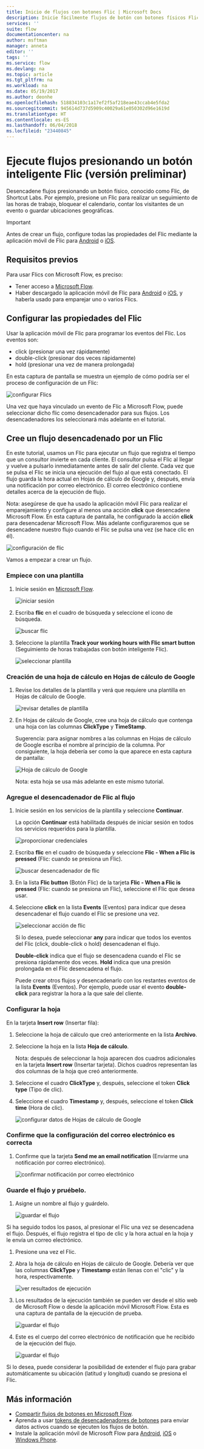 ```yaml
---
title: Inicio de flujos con botones Flic | Microsoft Docs
description: Inicie fácilmente flujos de botón con botones físicos Flic de Shortcut Labs.
services: ''
suite: flow
documentationcenter: na
author: msftman
manager: anneta
editor: ''
tags: ''
ms.service: flow
ms.devlang: na
ms.topic: article
ms.tgt_pltfrm: na
ms.workload: na
ms.date: 05/19/2017
ms.author: deonhe
ms.openlocfilehash: 518834103c1a17ef2f5af218eae43ccab4e5fda2
ms.sourcegitcommit: 945614d737d5909c40029a61e050302d96e1619d
ms.translationtype: HT
ms.contentlocale: es-ES
ms.lasthandoff: 06/04/2018
ms.locfileid: "23440845"
---
```

# <a name="run-your-flows-by-pressing-a-flic-smart-button-preview"></a>Ejecute flujos presionando un botón inteligente Flic (versión preliminar)
Desencadene flujos presionando un botón físico, conocido como Flic, de Shortcut Labs. Por ejemplo, presione un Flic para realizar un seguimiento de las horas de trabajo, bloquear el calendario, contar los visitantes de un evento o guardar ubicaciones geográficas.

> [!IMPORTANT]
> Antes de crear un flujo, configure todas las propiedades del Flic mediante la aplicación móvil de Flic para [Android](https://play.google.com/store/apps/details?id=io.flic.app) o [iOS](https://itunes.apple.com/us/app/flic-app/id977593793?ls=1&mt=8).
> 
> 

## <a name="prerequisites"></a>Requisitos previos
Para usar Flics con Microsoft Flow, es preciso:

* Tener acceso a [Microsoft Flow](https://flow.microsoft.com).
* Haber descargado la aplicación móvil de Flic para [Android](https://play.google.com/store/apps/details?id=io.flic.app) o [iOS](https://itunes.apple.com/us/app/flic-app/id977593793?ls=1&mt=8), y haberla usado para emparejar uno o varios Flics.

## <a name="configure-flic-properties"></a>Configurar las propiedades del Flic
Usar la aplicación móvil de Flic para programar los eventos del Flic. Los eventos son:

* click (presionar una vez rápidamente)
* double-click (presionar dos veces rápidamente)
* hold (presionar una vez de manera prolongada)

En esta captura de pantalla se muestra un ejemplo de cómo podría ser el proceso de configuración de un Flic:

![configurar Flics](./media/flic-button-flows/configure-flic-actions.png)

Una vez que haya vinculado un evento de Flic a Microsoft Flow, puede seleccionar dicho flic como desencadenador para sus flujos. Los desencadenadores los seleccionará más adelante en el tutorial.

## <a name="create-a-flow-thats-triggered-by-a-flic"></a>Cree un flujo desencadenado por un Flic
En este tutorial, usamos un Flic para ejecutar un flujo que registra el tiempo que un consultor invierte en cada cliente. El consultor pulsa el Flic al llegar y vuelve a pulsarlo inmediatamente antes de salir del cliente. Cada vez que se pulsa el Flic se inicia una ejecución del flujo al que está conectado. El flujo guarda la hora actual en Hojas de cálculo de Google y, después, envía una notificación por correo electrónico. El correo electrónico contiene detalles acerca de la ejecución de flujo.

Nota: asegúrese de que ha usado la aplicación móvil Flic para realizar el emparejamiento y configure al menos una acción **click** que desencadene Microsoft Flow. En esta captura de pantalla, he configurado la acción **click** para desencadenar Microsoft Flow. Más adelante configuraremos que se desencadene nuestro flujo cuando el Flic se pulsa una vez (se hace clic en él).

   ![configuración de flic](./media/flic-button-flows/flic-configured-for-flow.png)

Vamos a empezar a crear un flujo.

### <a name="start-with-a-template"></a>Empiece con una plantilla
1. Inicie sesión en [Microsoft Flow](https://flow.microsoft.com).
   
    ![iniciar sesión](./media/flic-button-flows/sign-into-flow.png)
2. Escriba **flic** en el cuadro de búsqueda y seleccione el icono de búsqueda.
   
    ![buscar flic](./media/flic-button-flows/search-flic.png)
3. Seleccione la plantilla **Track your working hours with Flic smart button** (Seguimiento de horas trabajadas con botón inteligente Flic).
   
    ![seleccionar plantilla](./media/flic-button-flows/flic-templates.png)

### <a name="create-a-spreadsheet-in-google-sheets"></a>Creación de una hoja de cálculo en Hojas de cálculo de Google
1. Revise los detalles de la plantilla y verá que requiere una plantilla en Hojas de cálculo de Google.
   
   ![revisar detalles de plantilla](./media/flic-button-flows/flic-template-details.png)
2. En Hojas de cálculo de Google, cree una hoja de cálculo que contenga una hoja con las columnas **ClickType** y **TimeStamp**.
   
      Sugerencia: para asignar nombres a las columnas en Hojas de cálculo de Google escriba el nombre al principio de la columna. Por consiguiente, la hoja debería ser como la que aparece en esta captura de pantalla:
   
   ![Hoja de cálculo de Google](./media/flic-button-flows/flic-google-sheet.png)
   
   Nota: esta hoja se usa más adelante en este mismo tutorial.

### <a name="add-the-flic-trigger-to-your-flow"></a>Agregue el desencadenador de Flic al flujo
1. Inicie sesión en los servicios de la plantilla y seleccione **Continuar**.
   
     La opción **Continuar** está habilitada después de iniciar sesión en todos los servicios requeridos para la plantilla.
   
    ![proporcionar credenciales](./media/flic-button-flows/flic-template-services-sign-in.png)
2. Escriba **flic** en el cuadro de búsqueda y seleccione **Flic - When a Flic is pressed** (Flic: cuando se presiona un Flic).
   
    ![buscar desencadenador de flic](./media/flic-button-flows/flic-search-trigger.png)
3. En la lista **Flic button** (Botón Flic) de la tarjeta **Flic - When a Flic is pressed** (Flic: cuando se presiona un Flic), seleccione el Flic que desea usar.
4. Seleccione **click** en la lista **Events** (Eventos) para indicar que desea desencadenar el flujo cuando el Flic se presione una vez.
   
    ![seleccionar acción de flic](./media/flic-button-flows/select-flic.png)
   
   Si lo desea, puede seleccionar **any** para indicar que todos los eventos del Flic (click, double-click o hold) desencadenan el flujo.
   
   **Double-click** indica que el flujo se desencadena cuando el Flic se presiona rápidamente dos veces. **Hold** indica que una presión prolongada en el Flic desencadena el flujo.
   
   Puede crear otros flujos y desencadenarlo con los restantes eventos de la lista **Events** (Eventos). Por ejemplo, puede usar el evento **double-click** para registrar la hora a la que sale del cliente.

### <a name="configure-the-sheet"></a>Configurar la hoja
   En la tarjeta **Insert row** (Insertar fila):

1. Seleccione la hoja de cálculo que creó anteriormente en la lista **Archivo**.
2. Seleccione la hoja en la lista **Hoja de cálculo**.
   
   Nota: después de seleccionar la hoja aparecen dos cuadros adicionales en la tarjeta **Insert row** (Insertar tarjeta). Dichos cuadros representan las dos columnas de la hoja que creó anteriormente.
3. Seleccione el cuadro **ClickType** y, después, seleccione el token **Click type** (Tipo de clic).
4. Seleccione el cuadro **Timestamp** y, después, seleccione el token **Click time** (Hora de clic).
   
    ![configurar datos de Hojas de cálculo de Google](./media/flic-button-flows/flick-insert-row-card.png)

### <a name="confirm-the-email-settings-are-correct"></a>Confirme que la configuración del correo electrónico es correcta
1. Confirme que la tarjeta **Send me an email notification** (Enviarme una notificación por correo electrónico).
   
    ![confirmar notificación por correo electrónico](./media/flic-button-flows/email-settings.png)

### <a name="save-your-flow-and-test-it"></a>Guarde el flujo y pruébelo.
1. Asigne un nombre al flujo y guárdelo.
   
    ![guardar el flujo](./media/flic-button-flows/save.png)

Si ha seguido todos los pasos, al presionar el Flic una vez se desencadena el flujo. Después, el flujo registra el tipo de clic y la hora actual en la hoja y le envía un correo electrónico.

1. Presione una vez el Flic.
2. Abra la hoja de cálculo en Hojas de cálculo de Google. Debería ver que las columnas **ClickType** y **Timestamp** están llenas con el "clic" y la hora, respectivamente.
   
    ![ver resultados de ejecución](./media/flic-button-flows/flic-google-sheet-after-run.png)
3. Los resultados de la ejecución también se pueden ver desde el sitio web de Microsoft Flow o desde la aplicación móvil Microsoft Flow. Esta es una captura de pantalla de la ejecución de prueba.
   
    ![guardar el flujo](./media/flic-button-flows/flic-test-run-results-portal.png)
4. Este es el cuerpo del correo electrónico de notificación que he recibido de la ejecución del flujo.
   
    ![guardar el flujo](./media/flic-button-flows/flic-email-body.png)

Si lo desea, puede considerar la posibilidad de extender el flujo para grabar automáticamente su ubicación (latitud y longitud) cuando se presiona el Flic.

## <a name="more-information"></a>Más información
* [Compartir flujos de botones en Microsoft Flow](share-buttons.md).
* Aprenda a usar [tokens de desencadenadores de botones](introduction-to-button-trigger-tokens.md) para enviar datos activos cuando se ejecuten los flujos de botón.
* Instale la aplicación móvil de Microsoft Flow para [Android](https://aka.ms/flowmobiledocsandroid), [iOS](https://aka.ms/flowmobiledocsios) o [Windows Phone](https://aka.ms/flowmobilewindows).

